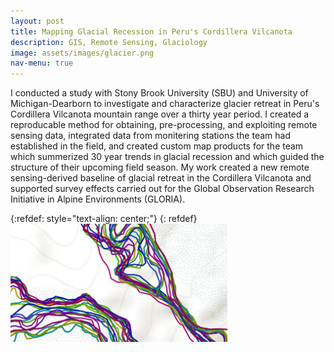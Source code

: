 ```yaml
---
layout: post
title: Mapping Glacial Recession in Peru's Cordillera Vilcanota
description: GIS, Remote Sensing, Glaciology
image: assets/images/glacier.png
nav-menu: true
---
```


I conducted a study with Stony Brook University (SBU) and University of Michigan-Dearborn to investigate and characterize glacier retreat in Peru's Cordillera Vilcanota mountain range over a thirty year period. I created a reproducable method for obtaining, pre-processing, and exploiting remote sensing data, integrated data from monitering stations the team had established in the field, and created custom map products for the team which summerized 30 year trends in glacial recession and which guided the structure of their upcoming field season. 
My work created a new remote sensing-derived baseline of glacial retreat in the Cordillera Vilcanota and supported survey effects carried out for the Global Observation Research Initiative in Alpine Environments (GLORIA). 


{:refdef: style="text-align: center;"}
{: refdef}
![image1](/assets/images/glacier.png)

